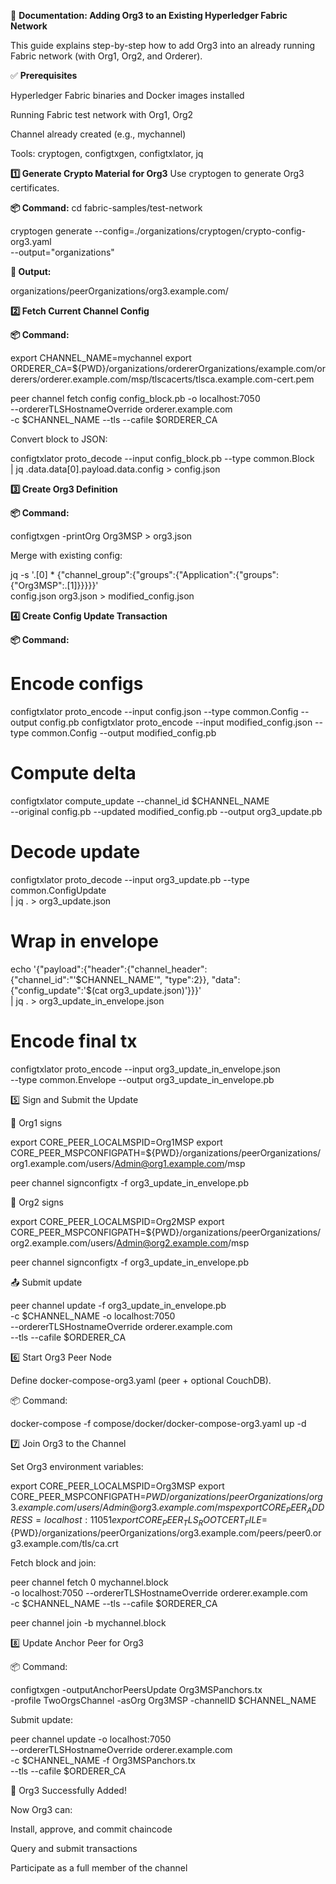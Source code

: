 📘 **Documentation: Adding Org3 to an Existing Hyperledger Fabric Network**
   
   This guide explains step-by-step how to add Org3 into an already running Fabric network (with Org1, Org2, and Orderer).

✅ **Prerequisites**

Hyperledger Fabric binaries and Docker images installed

Running Fabric test network with Org1, Org2

Channel already created (e.g., mychannel)

Tools: cryptogen, configtxgen, configtxlator, jq

**1️⃣ Generate Crypto Material for Org3**
Use cryptogen to generate Org3 certificates.

**📦 Command:**
cd fabric-samples/test-network

cryptogen generate --config=./organizations/cryptogen/crypto-config-org3.yaml \
  --output="organizations"


**📂 Output:**

organizations/peerOrganizations/org3.example.com/

**2️⃣ Fetch Current Channel Config**

**📦 Command:**

export CHANNEL_NAME=mychannel
export ORDERER_CA=${PWD}/organizations/ordererOrganizations/example.com/orderers/orderer.example.com/msp/tlscacerts/tlsca.example.com-cert.pem

peer channel fetch config config_block.pb -o localhost:7050 \
  --ordererTLSHostnameOverride orderer.example.com \
  -c $CHANNEL_NAME --tls --cafile $ORDERER_CA


Convert block to JSON:

configtxlator proto_decode --input config_block.pb --type common.Block \
  | jq .data.data[0].payload.data.config > config.json

**3️⃣ Create Org3 Definition**

**📦 Command:**

configtxgen -printOrg Org3MSP > org3.json


Merge with existing config:

jq -s '.[0] * {"channel_group":{"groups":{"Application":{"groups":{"Org3MSP":.[1]}}}}}' \
  config.json org3.json > modified_config.json

**4️⃣ Create Config Update Transaction**

**📦 Command:**

# Encode configs
configtxlator proto_encode --input config.json --type common.Config --output config.pb
configtxlator proto_encode --input modified_config.json --type common.Config --output modified_config.pb

# Compute delta
configtxlator compute_update --channel_id $CHANNEL_NAME \
  --original config.pb --updated modified_config.pb --output org3_update.pb

# Decode update
configtxlator proto_decode --input org3_update.pb --type common.ConfigUpdate \
  | jq . > org3_update.json

# Wrap in envelope
echo '{"payload":{"header":{"channel_header":{"channel_id":"'$CHANNEL_NAME'", "type":2}}, "data":{"config_update":'$(cat org3_update.json)'}}}' \
  | jq . > org3_update_in_envelope.json

# Encode final tx
configtxlator proto_encode --input org3_update_in_envelope.json \
  --type common.Envelope --output org3_update_in_envelope.pb

5️⃣ Sign and Submit the Update

🔑 Org1 signs

export CORE_PEER_LOCALMSPID=Org1MSP
export CORE_PEER_MSPCONFIGPATH=${PWD}/organizations/peerOrganizations/org1.example.com/users/Admin@org1.example.com/msp

peer channel signconfigtx -f org3_update_in_envelope.pb


🔑 Org2 signs

export CORE_PEER_LOCALMSPID=Org2MSP
export CORE_PEER_MSPCONFIGPATH=${PWD}/organizations/peerOrganizations/org2.example.com/users/Admin@org2.example.com/msp

peer channel signconfigtx -f org3_update_in_envelope.pb


📤 Submit update

peer channel update -f org3_update_in_envelope.pb \
  -c $CHANNEL_NAME -o localhost:7050 \
  --ordererTLSHostnameOverride orderer.example.com \
  --tls --cafile $ORDERER_CA

6️⃣ Start Org3 Peer Node

Define docker-compose-org3.yaml (peer + optional CouchDB).

📦 Command:

docker-compose -f compose/docker/docker-compose-org3.yaml up -d

7️⃣ Join Org3 to the Channel

Set Org3 environment variables:

export CORE_PEER_LOCALMSPID=Org3MSP
export CORE_PEER_MSPCONFIGPATH=${PWD}/organizations/peerOrganizations/org3.example.com/users/Admin@org3.example.com/msp
export CORE_PEER_ADDRESS=localhost:11051
export CORE_PEER_TLS_ROOTCERT_FILE=${PWD}/organizations/peerOrganizations/org3.example.com/peers/peer0.org3.example.com/tls/ca.crt


Fetch block and join:

peer channel fetch 0 mychannel.block \
  -o localhost:7050 --ordererTLSHostnameOverride orderer.example.com \
  -c $CHANNEL_NAME --tls --cafile $ORDERER_CA

peer channel join -b mychannel.block

8️⃣ Update Anchor Peer for Org3

📦 Command:

configtxgen -outputAnchorPeersUpdate Org3MSPanchors.tx \
  -profile TwoOrgsChannel -asOrg Org3MSP -channelID $CHANNEL_NAME


Submit update:

peer channel update -o localhost:7050 \
  --ordererTLSHostnameOverride orderer.example.com \
  -c $CHANNEL_NAME -f Org3MSPanchors.tx \
  --tls --cafile $ORDERER_CA

🎉 Org3 Successfully Added!

Now Org3 can:

Install, approve, and commit chaincode

Query and submit transactions

Participate as a full member of the channel